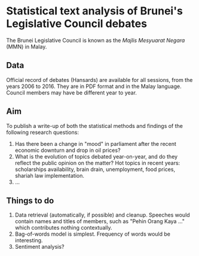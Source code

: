 # Statistical text analysis of Brunei's Legislative Council debates

The Brunei Legislative Council is known as the *Majlis Mesyuarat Negara* (MMN) in Malay.

## Data

Official record of debates (Hansards) are available for all sessions, from the years 2006 to 2016. They are in PDF format and in the Malay language. Council members may have be different year to year.

## Aim

To publish a write-up of both the statistical methods and findings of the following research questions:

1. Has there been a change in "mood" in parliament after the recent economic downturn and drop in oil prices?
2. What is the evolution of topics debated year-on-year, and do they reflect the public opinion on the matter? Hot topics in recent years: scholarships availability, brain drain, unemployment, food prices, shariah law implementation.
3. ...

## Things to do

1. Data retrieval (automatically, if possible) and cleanup. Speeches would contain names and titles of members, such as "Pehin Orang Kaya ..." which contributes nothing contextually.
2. Bag-of-words model is simplest. Frequency of words would be interesting.
3. Sentiment analysis?

